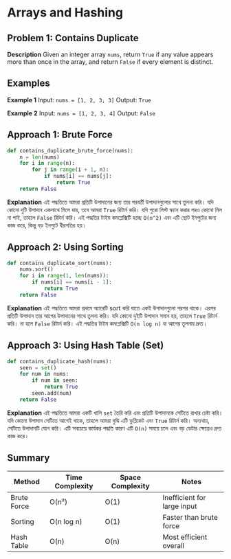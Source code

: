 # Arrays and Hashing

## Problem 1: Contains Duplicate

**Description**
Given an integer array `nums`, return `True` if any value appears more than once in the array, and return `False` if every element is distinct.

## Examples

**Example 1**
Input: `nums = [1, 2, 3, 3]`
Output: `True`

**Example 2**
Input: `nums = [1, 2, 3, 4]`
Output: `False`

## Approach 1: Brute Force

```python
def contains_duplicate_brute_force(nums):
    n = len(nums)
    for i in range(n):
        for j in range(i + 1, n):
            if nums[i] == nums[j]:
                return True
    return False
```

**Explanation**
এই পদ্ধতিতে আমরা প্রতিটি উপাদানের জন্য তার পরবর্তী উপাদানগুলোর সাথে তুলনা করি। যদি কোনো দুটি উপাদান একসাথে মিলে যায়, তবে আমরা `True` রিটার্ন করি। যদি পুরো লিস্ট স্ক্যান করার পরও কোনো মিল না পাই, তাহলে `False` রিটার্ন করি। এই পদ্ধতির টাইম কমপ্লেক্সিটি হচ্ছে `O(n^2)` এবং এটি ছোট ইনপুটের জন্য কাজ করে, কিন্তু বড় ইনপুটে ধীরগতির হয়।

## Approach 2: Using Sorting

```python
def contains_duplicate_sort(nums):
    nums.sort()
    for i in range(1, len(nums)):
        if nums[i] == nums[i - 1]:
            return True
    return False
```

**Explanation**
এই পদ্ধতিতে আমরা প্রথমে অ্যারেটি sort করি যাতে একই উপাদানগুলো পরপর থাকে। এরপর প্রতিটি উপাদান তার আগের উপাদানের সাথে তুলনা করি। যদি কোনো দুইটি উপাদান সমান হয়, তাহলে `True` রিটার্ন করি। না হলে `False` রিটার্ন করি। এই পদ্ধতির টাইম কমপ্লেক্সিটি `O(n log n)` যা আগের তুলনায় দ্রুত।

## Approach 3: Using Hash Table (Set)

```python
def contains_duplicate_hash(nums):
    seen = set()
    for num in nums:
        if num in seen:
            return True
        seen.add(num)
    return False
```

**Explanation**
এই পদ্ধতিতে আমরা একটি খালি `set` তৈরি করি এবং প্রতিটি উপাদানকে সেটিতে রাখার চেষ্টা করি। যদি কোনো উপাদান সেটিতে আগেই থাকে, তাহলে আমরা বুঝি এটি ডুপ্লিকেট এবং `True` রিটার্ন করি। অন্যথায়, সেটিতে উপাদানটি যোগ করি। এটি সবচেয়ে কার্যকর পদ্ধতি কারণ এটি `O(n)` সময়ে চলে এবং বড় ডেটার ক্ষেত্রেও দ্রুত কাজ করে।

## Summary

| Method      | Time Complexity | Space Complexity | Notes                       |
| ----------- | --------------- | ---------------- | --------------------------- |
| Brute Force | O(n²)           | O(1)             | Inefficient for large input |
| Sorting     | O(n log n)      | O(1)             | Faster than brute force     |
| Hash Table  | O(n)            | O(n)             | Most efficient overall      |